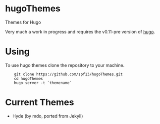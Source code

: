 hugoThemes
==========

Themes for Hugo

Very much a work in progress and requires the v0.11-pre version of [hugo](http://hugo.spf13.com).

# Using

To use hugo themes clone the repository to your machine.

```
    git clone https://github.com/spf13/hugoThemes.git
    cd hugoThemes
    hugo server -t `themename`

```

# Current Themes

* Hyde (by mdo, ported from Jekyll)


